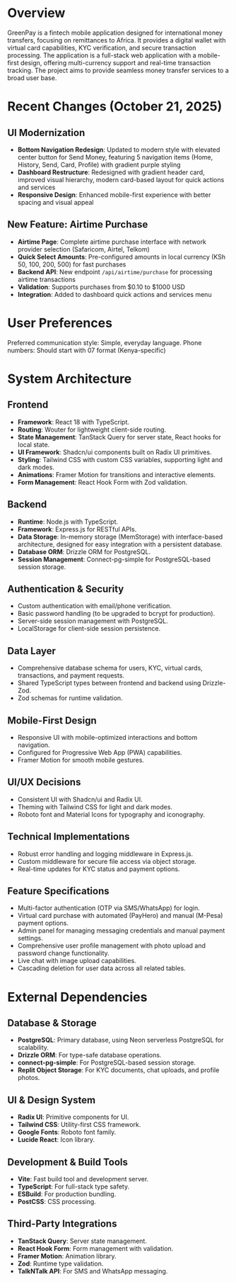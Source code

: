 # Overview

GreenPay is a fintech mobile application designed for international money transfers, focusing on remittances to Africa. It provides a digital wallet with virtual card capabilities, KYC verification, and secure transaction processing. The application is a full-stack web application with a mobile-first design, offering multi-currency support and real-time transaction tracking. The project aims to provide seamless money transfer services to a broad user base.

# Recent Changes (October 21, 2025)

## UI Modernization
- **Bottom Navigation Redesign**: Updated to modern style with elevated center button for Send Money, featuring 5 navigation items (Home, History, Send, Card, Profile) with gradient purple styling
- **Dashboard Restructure**: Redesigned with gradient header card, improved visual hierarchy, modern card-based layout for quick actions and services
- **Responsive Design**: Enhanced mobile-first experience with better spacing and visual appeal

## New Feature: Airtime Purchase
- **Airtime Page**: Complete airtime purchase interface with network provider selection (Safaricom, Airtel, Telkom)
- **Quick Select Amounts**: Pre-configured amounts in local currency (KSh 50, 100, 200, 500) for fast purchases
- **Backend API**: New endpoint `/api/airtime/purchase` for processing airtime transactions
- **Validation**: Supports purchases from $0.10 to $1000 USD
- **Integration**: Added to dashboard quick actions and services menu

# User Preferences

Preferred communication style: Simple, everyday language.
Phone numbers: Should start with 07 format (Kenya-specific)

# System Architecture

## Frontend
- **Framework**: React 18 with TypeScript.
- **Routing**: Wouter for lightweight client-side routing.
- **State Management**: TanStack Query for server state, React hooks for local state.
- **UI Framework**: Shadcn/ui components built on Radix UI primitives.
- **Styling**: Tailwind CSS with custom CSS variables, supporting light and dark modes.
- **Animations**: Framer Motion for transitions and interactive elements.
- **Form Management**: React Hook Form with Zod validation.

## Backend
- **Runtime**: Node.js with TypeScript.
- **Framework**: Express.js for RESTful APIs.
- **Data Storage**: In-memory storage (MemStorage) with interface-based architecture, designed for easy integration with a persistent database.
- **Database ORM**: Drizzle ORM for PostgreSQL.
- **Session Management**: Connect-pg-simple for PostgreSQL-based session storage.

## Authentication & Security
- Custom authentication with email/phone verification.
- Basic password handling (to be upgraded to bcrypt for production).
- Server-side session management with PostgreSQL.
- LocalStorage for client-side session persistence.

## Data Layer
- Comprehensive database schema for users, KYC, virtual cards, transactions, and payment requests.
- Shared TypeScript types between frontend and backend using Drizzle-Zod.
- Zod schemas for runtime validation.

## Mobile-First Design
- Responsive UI with mobile-optimized interactions and bottom navigation.
- Configured for Progressive Web App (PWA) capabilities.
- Framer Motion for smooth mobile gestures.

## UI/UX Decisions
- Consistent UI with Shadcn/ui and Radix UI.
- Theming with Tailwind CSS for light and dark modes.
- Roboto font and Material Icons for typography and iconography.

## Technical Implementations
- Robust error handling and logging middleware in Express.js.
- Custom middleware for secure file access via object storage.
- Real-time updates for KYC status and payment options.

## Feature Specifications
- Multi-factor authentication (OTP via SMS/WhatsApp) for login.
- Virtual card purchase with automated (PayHero) and manual (M-Pesa) payment options.
- Admin panel for managing messaging credentials and manual payment settings.
- Comprehensive user profile management with photo upload and password change functionality.
- Live chat with image upload capabilities.
- Cascading deletion for user data across all related tables.

# External Dependencies

## Database & Storage
- **PostgreSQL**: Primary database, using Neon serverless PostgreSQL for scalability.
- **Drizzle ORM**: For type-safe database operations.
- **connect-pg-simple**: For PostgreSQL-based session storage.
- **Replit Object Storage**: For KYC documents, chat uploads, and profile photos.

## UI & Design System
- **Radix UI**: Primitive components for UI.
- **Tailwind CSS**: Utility-first CSS framework.
- **Google Fonts**: Roboto font family.
- **Lucide React**: Icon library.

## Development & Build Tools
- **Vite**: Fast build tool and development server.
- **TypeScript**: For full-stack type safety.
- **ESBuild**: For production bundling.
- **PostCSS**: CSS processing.

## Third-Party Integrations
- **TanStack Query**: Server state management.
- **React Hook Form**: Form management with validation.
- **Framer Motion**: Animation library.
- **Zod**: Runtime type validation.
- **TalkNTalk API**: For SMS and WhatsApp messaging.
